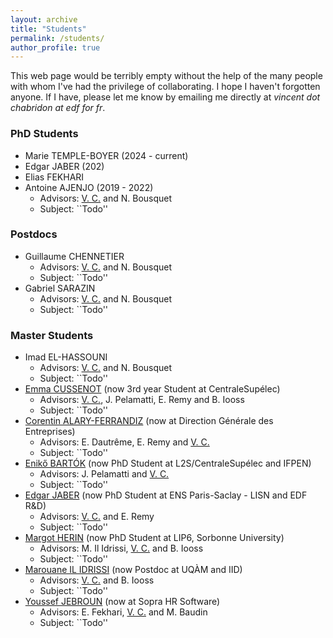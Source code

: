 ```yaml
---
layout: archive
title: "Students"
permalink: /students/
author_profile: true
---
```


This web page would be terribly empty without the help of the many people with whom I've had the privilege of collaborating. I hope I haven't forgotten anyone. If I have, please let me know by emailing me directly at _vincent dot chabridon at edf for fr_.

### PhD Students
* Marie TEMPLE-BOYER (2024 - current)
* Edgar JABER (202)
* Elias FEKHARI
* Antoine AJENJO (2019 - 2022)
  - Advisors: <ins> V. C.</ins> and N. Bousquet
  - Subject: ``Todo'' 

### Postdocs
* Guillaume CHENNETIER
  - Advisors: <ins> V. C.</ins> and N. Bousquet
  - Subject: ``Todo''
* Gabriel SARAZIN
  - Advisors: <ins> V. C.</ins> and N. Bousquet
  - Subject: ``Todo''

### Master Students
* Imad EL-HASSOUNI
  - Advisors: <ins> V. C.</ins> and N. Bousquet
  - Subject: ``Todo''
* [Emma CUSSENOT](https://www.linkedin.com/in/emma-cussenot-b5b04a257/?originalSubdomain=fr) (now 3rd year Student at CentraleSupélec)
  - Advisors: <ins> V. C.</ins>, J. Pelamatti, E. Remy and B. Iooss
  - Subject: ``Todo''
* [Corentin ALARY-FERRANDIZ](https://www.linkedin.com/in/corentin-alary-ferrandiz-a85b661b8/) (now at Direction Générale des Entreprises)
  - Advisors: E. Dautrême, E. Remy and <ins> V. C.</ins>
  - Subject: ``Todo''
* [Enikő BARTÓK](https://l2s.centralesupelec.fr/u/bartok-eniko/) (now PhD Student at L2S/CentraleSupélec and IFPEN)
  - Advisors: J. Pelamatti and <ins> V. C.</ins>
  - Subject: ``Todo''
* [Edgar JABER](https://edgarjaber.github.io/) (now PhD Student at ENS Paris-Saclay - LISN and EDF R&D)
  - Advisors: <ins> V. C.</ins> and E. Remy
  - Subject: ``Todo''
* [Margot HERIN](https://sites.google.com/view/margotherin/about) (now PhD Student at LIP6, Sorbonne University)
  - Advisors: M. Il Idrissi, <ins> V. C.</ins> and B. Iooss
  - Subject: ``Todo''
* [Marouane IL IDRISSI](https://marouaneilidrissi.com/en/home) (now Postdoc at UQÀM and IID)
  - Advisors: <ins> V. C.</ins> and B. Iooss
  - Subject: ``Todo''
* [Youssef JEBROUN](https://www.linkedin.com/in/youssef-jebroun-8930b9172/) (now at Sopra HR Software)
  - Advisors: E. Fekhari, <ins> V. C.</ins> and M. Baudin
  - Subject: ``Todo''
